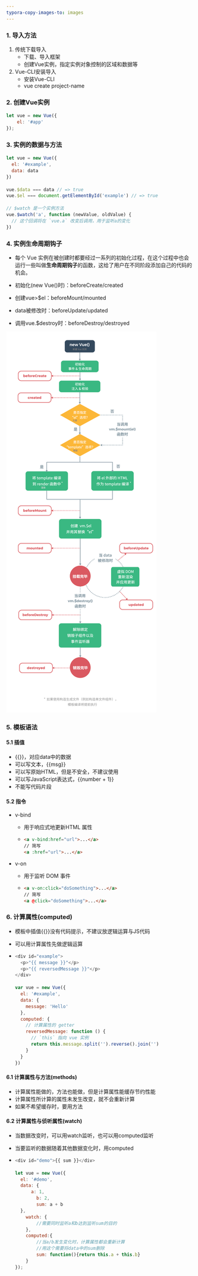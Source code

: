 ```yaml
---
typora-copy-images-to: images
---
```


### 1. 导入方法

1. 传统下载导入
   - 下载、导入框架
   - 创建Vue实例，指定实例对象控制的区域和数据等
2. Vue-CLI安装导入
   - 安装Vue-CLI
   - vue create project-name

### 2. 创建Vue实例

```javascript
let vue = new Vue({
    el: '#app'
});
```

### 3. 实例的数据与方法

```javascript
let vue = new Vue({
  el: '#example',
  data: data
})

vue.$data === data // => true
vue.$el === document.getElementById('example') // => true

// $watch 是一个实例方法
vue.$watch('a', function (newValue, oldValue) {
  // 这个回调将在 `vue.a` 改变后调用，用于监听a的变化
})
```

### 4. 实例生命周期钩子

- 每个 Vue 实例在被创建时都要经过一系列的初始化过程，在这个过程中也会运行一些叫做**生命周期钩子**的函数，这给了用户在不同阶段添加自己的代码的机会。

- 初始化(new Vue()时)：beforeCreate/created
- 创建vue>$el：beforeMount/mounted
- data被修改时：beforeUpdate/updated
- 调用vue.$destroy时：beforeDestroy/destroyed

![生命周期](images/%E7%94%9F%E5%91%BD%E5%91%A8%E6%9C%9F.png)

### 5. 模板语法

#### 5.1 插值

- {{}}，对应data中的数据
- 可以写文本，{{msg}}
- 可以写原始HTML，但是不安全，不建议使用
- 可以写JavaScript表达式，{{number + 1}}
- 不能写代码片段

#### 5.2 指令

- v-bind

  - 用于响应式地更新HTML 属性

  - ```html
    <a v-bind:href="url">...</a>
    // 简写
    <a :href="url">...</a>
    ```

- v-on

  - 用于监听 DOM 事件

  - ```html
    <a v-on:click="doSomething">...</a>
    // 简写
    <a @click="doSomething">...</a>
    ```

### 6. 计算属性(computed)

- 模板中插值{{}}没有代码提示，不建议放逻辑运算与JS代码

- 可以用计算属性先做逻辑运算

- ```javascript
  <div id="example">
    <p>"{{ message }}"</p>
    <p>"{{ reversedMessage }}"</p>
  </div>
  
  var vue = new Vue({
    el: '#example',
    data: {
      message: 'Hello'
    },
    computed: {
      // 计算属性的 getter
      reversedMessage: function () {
        // `this` 指向 vue 实例
        return this.message.split('').reverse().join('')
      }
    }
  })
  ```

#### 6.1 计算属性与方法(methods)

- 计算属性能做的，方法也能做，但是计算属性能缓存节约性能
- 计算属性所计算的属性未发生改变，就不会重新计算
- 如果不希望缓存时，要用方法

#### 6.2 计算属性与侦听属性(watch)

- 当数据改变时，可以用watch监听，也可以用computed监听

- 当要监听的数据随着其他数据变化时，用computed

- ```javascript
  <div id="demo">{{ sum }}</div>
  
  let vue = new Vue({
  	el: '#demo',
  	data: {
  		a: 1,
          b: 2,
          sum: a + b
  	},
      watch: {
          //需要同时监听a和b达到监听sum的目的
      },
      computed:{
          //当a/b发生变化时，计算属性都会重新计算
          //用这个需要将data中的sum删除
          sum: function(){return this.a + this.b}
      }
  });
  ```

